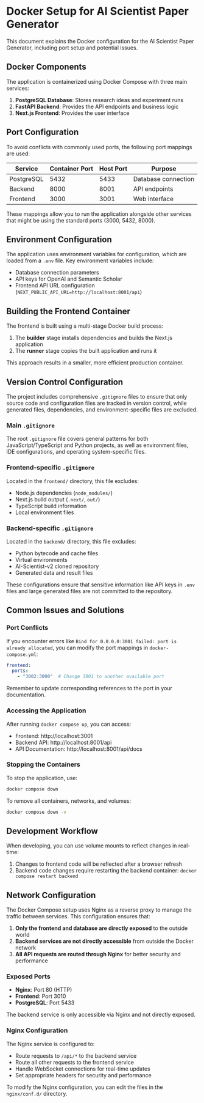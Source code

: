 # Docker Setup for AI Scientist Paper Generator

This document explains the Docker configuration for the AI Scientist Paper Generator, including port setup and potential issues.

## Docker Components

The application is containerized using Docker Compose with three main services:

1. **PostgreSQL Database**: Stores research ideas and experiment runs
2. **FastAPI Backend**: Provides the API endpoints and business logic
3. **Next.js Frontend**: Provides the user interface

## Port Configuration

To avoid conflicts with commonly used ports, the following port mappings are used:

| Service   | Container Port | Host Port | Purpose                   |
|-----------|----------------|-----------|---------------------------|
| PostgreSQL| 5432           | 5433      | Database connection       |
| Backend   | 8000           | 8001      | API endpoints             |
| Frontend  | 3000           | 3001      | Web interface             |

These mappings allow you to run the application alongside other services that might be using the standard ports (3000, 5432, 8000).

## Environment Configuration

The application uses environment variables for configuration, which are loaded from a `.env` file. Key environment variables include:

- Database connection parameters
- API keys for OpenAI and Semantic Scholar
- Frontend API URL configuration (`NEXT_PUBLIC_API_URL=http://localhost:8001/api`)

## Building the Frontend Container

The frontend is built using a multi-stage Docker build process:

1. The **builder** stage installs dependencies and builds the Next.js application
2. The **runner** stage copies the built application and runs it

This approach results in a smaller, more efficient production container.

## Version Control Configuration

The project includes comprehensive `.gitignore` files to ensure that only source code and configuration files are tracked in version control, while generated files, dependencies, and environment-specific files are excluded.

### Main `.gitignore`

The root `.gitignore` file covers general patterns for both JavaScript/TypeScript and Python projects, as well as environment files, IDE configurations, and operating system-specific files.

### Frontend-specific `.gitignore`

Located in the `frontend/` directory, this file excludes:
- Node.js dependencies (`node_modules/`)
- Next.js build output (`.next/`, `out/`)
- TypeScript build information
- Local environment files

### Backend-specific `.gitignore`

Located in the `backend/` directory, this file excludes:
- Python bytecode and cache files
- Virtual environments
- AI-Scientist-v2 cloned repository
- Generated data and result files

These configurations ensure that sensitive information like API keys in `.env` files and large generated files are not committed to the repository.

## Common Issues and Solutions

### Port Conflicts

If you encounter errors like `Bind for 0.0.0.0:3001 failed: port is already allocated`, you can modify the port mappings in `docker-compose.yml`:

```yaml
frontend:
  ports:
    - "3002:3000"  # Change 3001 to another available port
```

Remember to update corresponding references to the port in your documentation.

### Accessing the Application

After running `docker compose up`, you can access:

- Frontend: http://localhost:3001
- Backend API: http://localhost:8001/api
- API Documentation: http://localhost:8001/api/docs

### Stopping the Containers

To stop the application, use:

```bash
docker compose down
```

To remove all containers, networks, and volumes:

```bash
docker compose down -v
```

## Development Workflow

When developing, you can use volume mounts to reflect changes in real-time:

1. Changes to frontend code will be reflected after a browser refresh
2. Backend code changes require restarting the backend container: `docker compose restart backend`

## Network Configuration

The Docker Compose setup uses Nginx as a reverse proxy to manage the traffic between services. This configuration ensures that:

1. **Only the frontend and database are directly exposed** to the outside world
2. **Backend services are not directly accessible** from outside the Docker network
3. **All API requests are routed through Nginx** for better security and performance

### Exposed Ports

- **Nginx**: Port 80 (HTTP)
- **Frontend**: Port 3010
- **PostgreSQL**: Port 5433

The backend service is only accessible via Nginx and not directly exposed.

### Nginx Configuration

The Nginx service is configured to:

- Route requests to `/api/*` to the backend service
- Route all other requests to the frontend service
- Handle WebSocket connections for real-time updates
- Set appropriate headers for security and performance

To modify the Nginx configuration, you can edit the files in the `nginx/conf.d/` directory. 